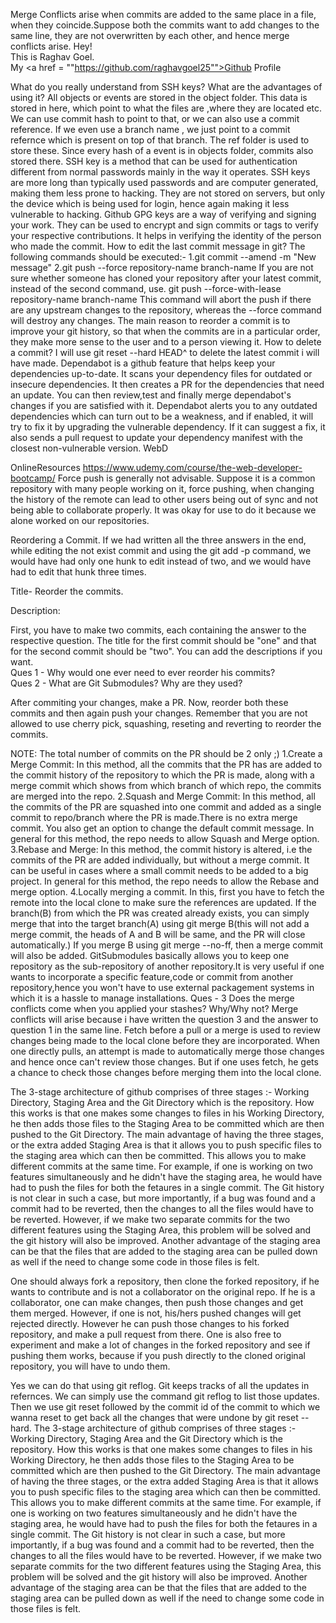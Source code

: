 Merge Conflicts arise when commits are added to the same place in a file, when they coincide.Suppose both the commits want to add changes to the same line, they are not overwritten by each other, and hence merge conflicts arise.
Hey!<br>
This is Raghav Goel.<br>
My  <a href = ""https://github.com/raghavgoel25"">Github Profile</a>

What do you really understand from SSH keys? What are the advantages of using it?
All objects or events are stored in the object folder. This data is stored in  here, which point to what the files are ,where they are located etc. We can use commit hash to point to that, or we can also use a commit reference. If we even use a branch name , we just point to a commit refernce which is present on top of that branch. The ref folder is used to store these. Since every hash of a event is in objects folder, commits also stored there.
SSH key is a method that can be used for authentication different from normal passwords mainly in the way it operates. 
SSH keys are more long than typically used passwords and are computer generated, making them less prone to hacking. 
 They are not stored on servers, but only the device which is being used for login, hence again
making it less vulnerable to hacking.
 Github GPG keys are a way of verifying and signing your work. They can be used to encrypt and sign commits or tags to verify your respective contributions. It helps in verifying the identity of the person who made the commit.
 How to edit the last commit message in git?
 The following commands should be executed:-
 1.git commit --amend -m "New message" 
 2.git push --force repository-name branch-name
 If you are not sure whether someone has cloned your repository after your latest commit, instead of the second command, use.
 git push --force-with-lease repository-name branch-name
 This command will abort the push if there are any upstream changes to the repository, whereas the --force command will destroy any changes.
The main reason to reorder a commit is to improve your git history, so that when the commits are in 
a particular order, they make more sense to the user and to a person viewing it.
 How to delete a commit?
 I will use git reset --hard HEAD^ to delete the latest commit i will have made.
 Dependabot is a github feature that helps keep your dependencies up-to-date. It scans your dependency files for outdated or insecure dependencies. It then creates a PR for the dependencies that need an update. You can then review,test and finally merge dependabot's changes if you are satisfied with it. Dependabot alerts you to any outdated dependencies which can turn out to be a weakness, and if enabled, it will try to fix it by upgrading  the vulnerable dependency. If it can suggest a fix, it also sends a pull request to update your dependency manifest with the closest non-vulnerable version.
 WebD


OnlineResources
https://www.udemy.com/course/the-web-developer-bootcamp/
Force push is generally not advisable. Suppose it is a common repository with many people working on it, force pushing, when changing the history of the remote can lead to other users being out of sync and not being able to collaborate properly. It was okay for use to do it because we alone worked on our repositories.

Reordering a Commit.
If we had written all the three answers in the end, while editing the not exist commit and using the git add -p command, we would have had only one hunk to edit instead  of two, and we would have had to edit that hunk three times.

Title- Reorder the commits.

Description:

First, you have to make two commits, each containing the answer to the respective question. The title for the first commit should be "one" and that for the second commit should be "two". You can add the descriptions if you want. <br>
Ques 1 - Why would one ever need to ever reorder his commits? <br>
Ques 2 - What are Git Submodules? Why are they used?

After commiting your changes, make a PR.
Now, reorder both these commits and then again push your changes. Remember that you are not allowed to use cherry pick, squashing, reseting and reverting to reorder the commits.

NOTE: The total number of commits on the PR should be 2 only ;)
1.Create a Merge Commit: In this method, all the commits that the PR has are added to the commit history of the repository to which the PR is made, along with a merge commit which shows from which branch of which repo, the commits are merged into the repo.
2.Squash and Merge Commit: In this method, all the commits of the PR are squashed into one commit and added as a single commit to repo/branch where the PR is made.There is no extra merge commit. You also get an option to change the default commit message.
In general for this method, the repo needs to allow Squash and Merge option.
3.Rebase and Merge: In this method, the commit history is altered, i.e the commits of the PR are added individually, but without a merge commit. It can be useful in cases where a small commit needs to be added to a big project.
In general for this method, the repo needs to allow the Rebase and merge option.
4.Locally merging a commit. In this, first you have to fetch the remote into the local clone to make sure the references are updated. If the branch(B) from which the PR was created already exists, you can simply merge that into the target branch(A) using git merge B(this will not add a merge commit, the heads of A and B will be same, and the PR will close automatically.) If you merge B using git merge --no-ff, then a merge commit will also be added. 
GitSubmodules basically allows you to keep one repository as the sub-repository of another repository.It is very useful if one wants to incorporate a specific feature,code or commit from another repository,hence you won't have to use external packagement systems in which it is a hassle to manage installations.
Ques - 3 Does the merge conflicts come when you applied your stashes? Why/Why not?
Merge conflicts will arise because i have written the question 3 and the answer to question 1 in the same line.
Fetch before a pull or a merge is used to review changes being made to the local clone before they are incorporated. When one directly pulls, an attempt is made to automatically merge those changes and hence once can't review those changes. But if one uses fetch, he gets a chance to check those changes before merging them into the local clone.


The 3-stage architecture of github comprises of three stages :- Working Directory, Staging Area and the Git Directory which is the repository. How this works is that one makes some changes to files in his Working Directory, he then adds those files to the Staging Area to be committed which are then pushed to the Git Directory.
The main advantage of having the three stages, or the extra added Staging Area is that it allows you to push specific files to the staging area which can then be committed. This allows you to make different commits at the same time. For example, if one is working on two features simultaneously and he didn't have the staging area, he would have had to push the files for both the fetaures in a single commit. The Git history is not clear in such a case, but more importantly, if a bug was found and a commit had to be reverted, then the changes to all the files would have to be reverted. However, if we make two separate commits for the two different features using the Staging Area, this problem will be solved and the git history will also be improved. Another advantage of the staging area can be that the files that are added to the staging area can be pulled down as well if the need to change some code in those files is felt.

One should always fork a repository, then clone the forked repository, if he wants to contribute and is not a collaborator on the original repo. If he is a collaborator, one can make changes,  then push those changes and get them merged. However, if one is not, his/hers pushed changes will get rejected directly. However he can push those changes to his forked repository, and make a pull request from there. One is also free to experiment and make a lot of changes in the forked repository and see if pushing them works, because if you push directly to the cloned original repository, you will have to undo them.

Yes we can do that using git reflog. Git keeps tracks of all the updates in refernces. We can simply use the command git reflog to list those updates. Then we use git reset followed by the commit id of the commit to which we wanna reset to get back all the changes that were undone by git reset --hard.
The 3-stage architecture of github comprises of three stages :- Working Directory, Staging Area and the Git Directory which is the repository. How this works is that one makes some changes to files in his Working Directory, he then adds those files to the Staging Area to be committed which are then pushed to the Git Directory.
The main advantage of having the three stages, or the extra added Staging Area is that it allows you to push specific files to the staging area which can then be committed. This allows you to make different commits at the same time. For example, if one is working on two features simultaneously and he didn't have the staging area, he would have had to push the files for both the fetaures in a single commit. The Git history is not clear in such a case, but more importantly, if a bug was found and a commit had to be reverted, then the changes to all the files would have to be reverted. However, if we make two separate commits for the two different features using the Staging Area, this problem will be solved and the git history will also be improved. Another advantage of the staging area can be that the files that are added to the staging area can be pulled down as well if the need to change some code in those files is felt.